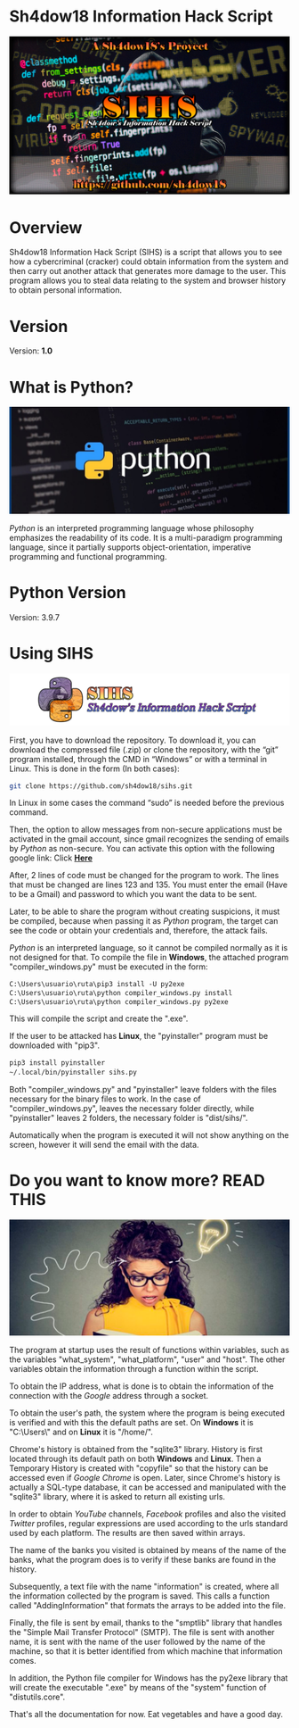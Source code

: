 [//]: # (Version 1.0)

# Sh4dow18 Information Hack Script

![SIHS](readme/01_sihs.png)

# Overview

Sh4dow18 Information Hack Script (SIHS) is a script that allows you to see how a cybercriminal
(cracker) could obtain information from the system and then carry out another attack that generates
more damage to the user. This program allows you to steal data relating to the system and browser
history to obtain personal information.

# Version

Version: **1.0**

# What is Python?

![PYTHON](readme/02_python.jpg)

*Python* is an interpreted programming language whose philosophy emphasizes the readability of its
code. It is a multi-paradigm programming language, since it partially supports object-orientation,
imperative programming and functional programming.

# Python Version

Version: 3.9.7

# Using SIHS

![LOGO](readme/03_sihs_logo.png)

First, you have to download the repository. To download it, you can download the compressed file
(.zip) or clone the repository, with the “git” program installed, through the CMD in “Windows” or
with a terminal in Linux. This is done in the form (In both cases):

```bash
git clone https://github.com/sh4dow18/sihs.git
```

In Linux in some cases the command “sudo” is needed before the previous command.

Then, the option to allow messages from non-secure applications must be activated in the gmail
account, since gmail recognizes the sending of emails by *Python* as non-secure. You can activate this option with the following google link: Click 
**[Here](https://www.google.com/settings/security/lesssecureapps)**

After, 2 lines of code must be changed for the program to work. The lines that must be changed are
lines 123 and 135. You must enter the email (Have to be a Gmail) and password to which you want the data to be sent.

Later, to be able to share the program without creating suspicions, it must be compiled, because
when passing it as *Python* program, the target can see the code or obtain your credentials and,
therefore, the attack fails.

*Python* is an interpreted language, so it cannot be compiled normally as it is not designed for
that. To compile the file in **Windows**, the attached program "compiler_windows.py" must be
executed in the form:

```console
C:\Users\usuario\ruta\pip3 install -U py2exe
C:\Users\usuario\ruta\python compiler_windows.py install
C:\Users\usuario\ruta\python compiler_windows.py py2exe
```

This will compile the script and create the ".exe".

If the user to be attacked has **Linux**, the "pyinstaller" program must be downloaded with "pip3".

```bash
pip3 install pyinstaller
~/.local/bin/pyinstaller sihs.py
```

Both "compiler_windows.py" and "pyinstaller" leave folders with the files necessary for the binary
files to work. In the case of "compiler_windows.py", leaves the necessary folder directly, while
"pyinstaller" leaves 2 folders, the necessary folder is "dist/sihs/".

Automatically when the program is executed it will not show anything on the screen, however it will send the email with the data.

# Do you want to know more? READ THIS

![KNOW](readme/04_know_more.png)

The program at startup uses the result of functions within variables, such as the variables
"what_system", "what_platform", "user" and "host". The other variables obtain the information
through a function within the script.

To obtain the IP address, what is done is to obtain the information of the connection with the
*Google* address through a socket.

To obtain the user's path, the system where the program is being executed is verified and with this
the default paths are set. On **Windows** it is "C:\\Users\\" and on **Linux** it is "/home/".

Chrome's history is obtained from the "sqlite3" library. History is first located through its default
path on both **Windows** and **Linux**. Then a Temporary History is created with "copyfile" so that
the history can be accessed even if *Google Chrome* is open. Later, since Chrome's history is
actually a SQL-type database, it can be accessed and manipulated with the "sqlite3" library, where
it is asked to return all existing urls.

In order to obtain *YouTube* channels, *Facebook* profiles and also the visited *Twitter* profiles,
regular expressions are used according to the urls standard used by each platform. The results are
then saved within arrays.

The name of the banks you visited is obtained by means of the name of the banks, what the program
does is to verify if these banks are found in the history.

Subsequently, a text file with the name "information" is created, where all the information
collected by the program is saved. This calls a function called "AddingInformation" that formats
the arrays to be added into the file.

Finally, the file is sent by email, thanks to the "smptlib" library that handles the "Simple Mail
Transfer Protocol" (SMTP). The file is sent with another name, it is sent with the name of the user
followed by the name of the machine, so that it is better identified from which machine that
information comes.

In addition, the Python file compiler for Windows has the py2exe library that will create the executable ".exe" by means of the "system" function of "distutils.core".

That's all the documentation for now. Eat vegetables and have a good day.
